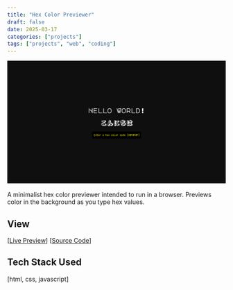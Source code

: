 ```yaml
---
title: "Hex Color Previewer"
draft: false
date: 2025-03-17
categories: ["projects"]
tags: ["projects", "web", "coding"]
---
```


![Screenshot of hex-color-previewer](./screenshot.png)

A minimalist hex color previewer intended to run in a browser.
Previews color in the background as you type hex values.

## View
[[Live Preview](https://hex-color-previewer.vercel.app/)] [[Source Code](https://github.com/saifshahriar/hex-color-previewer)]

<!--{{< tags >}}-->
<!---->
<!--{{< categories >}}-->




## Tech Stack Used
[html, css, javascript]
